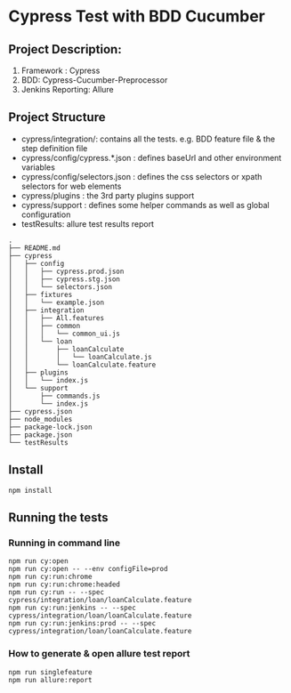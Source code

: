 # Cypress Test with BDD Cucumber

## Project Description:
1. Framework : Cypress
2. BDD: Cypress-Cucumber-Preprocessor
3. Jenkins Reporting: Allure

## Project Structure
- cypress/integration/: contains all the tests. e.g. BDD feature file & the step definition file
- cypress/config/cypress.*.json : defines baseUrl and other environment variables
- cypress/config/selectors.json : defines the css selectors or xpath selectors for web elements
- cypress/plugins : the 3rd party plugins support 
- cypress/support : defines some helper commands as well as global configuration
- testResults: allure test results report

```
.
├── README.md
├── cypress
│   ├── config
│   │   ├── cypress.prod.json
│   │   ├── cypress.stg.json
│   │   └── selectors.json
│   ├── fixtures
│   │   └── example.json
│   ├── integration
│   │   ├── All.features
│   │   ├── common
│   │   │   └── common_ui.js
│   │   └── loan
│   │       ├── loanCalculate
│   │       │   └── loanCalculate.js
│   │       └── loanCalculate.feature
│   ├── plugins
│   │   └── index.js
│   └── support
│       ├── commands.js
│       └── index.js
├── cypress.json
├── node_modules
├── package-lock.json
├── package.json
└── testResults
```

## Install
`npm install`

## Running the tests

### Running in command line

```
npm run cy:open
npm run cy:open -- --env configFile=prod
npm run cy:run:chrome
npm run cy:run:chrome:headed
npm run cy:run -- --spec cypress/integration/loan/loanCalculate.feature
npm run cy:run:jenkins -- --spec cypress/integration/loan/loanCalculate.feature
npm run cy:run:jenkins:prod -- --spec cypress/integration/loan/loanCalculate.feature
```

### How to generate & open allure test report
```
npm run singlefeature
npm run allure:report
```
